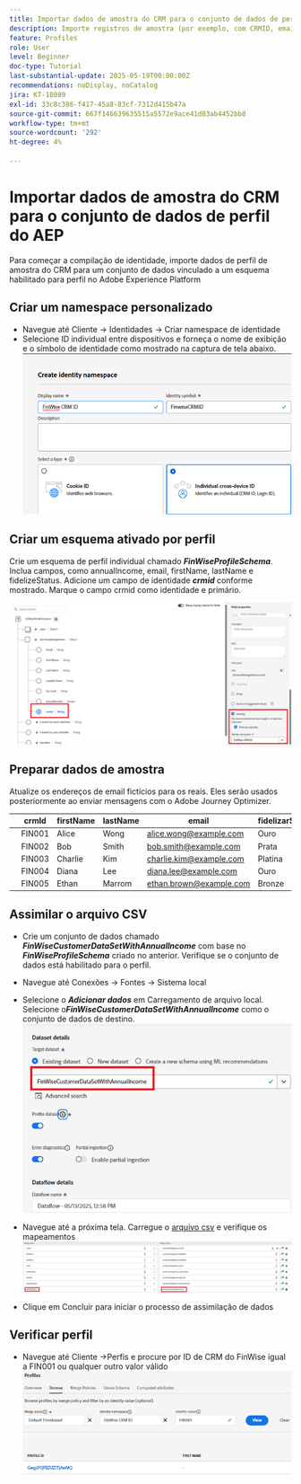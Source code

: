 ```yaml
---
title: Importar dados de amostra do CRM para o conjunto de dados de perfil do AEP
description: Importe registros de amostra (por exemplo, com CRMID, email, renda, código postal) para validar se o AEP pode compilar corretamente esses perfis com visitantes anônimos da Web com base em identificadores compartilhados como ECID.
feature: Profiles
role: User
level: Beginner
doc-type: Tutorial
last-substantial-update: 2025-05-19T00:00:00Z
recommendations: noDisplay, noCatalog
jira: KT-18089
exl-id: 33c8c386-f417-45a8-83cf-7312d415b47a
source-git-commit: 667f146639635515a5572e9ace41d83ab4452bb8
workflow-type: tm+mt
source-wordcount: '292'
ht-degree: 4%

---
```


# Importar dados de amostra do CRM para o conjunto de dados de perfil do AEP

Para começar a compilação de identidade, importe dados de perfil de amostra do CRM para um conjunto de dados vinculado a um esquema habilitado para perfil no Adobe Experience Platform

## Criar um namespace personalizado

* Navegue até Cliente -> Identidades -> Criar namespace de identidade
* Selecione ID individual entre dispositivos e forneça o nome de exibição e o símbolo de identidade como mostrado na captura de tela abaixo.
  ![namespace-personalizado](assets/custom-namespace.png)

## Criar um esquema ativado por perfil

Crie um esquema de perfil individual chamado **_FinWiseProfileSchema_**. Inclua campos, como annualIncome, email, firstName, lastName e fidelizeStatus.
Adicione um campo de identidade **_crmid_** conforme mostrado. Marque o campo crmid como identidade e primário.


![perfil-esquema](assets/finwise-profile-schema.png)

## Preparar dados de amostra

Atualize os endereços de email fictícios para os reais. Eles serão usados posteriormente ao enviar mensagens com o Adobe Journey Optimizer.

|   | crmId | firstName | lastName | email | fidelizarStatus | zipCode | annualIncome |
|---|--------|-----------|----------|-------------------------|---------------|---------|--------------|
|   | FIN001 | Alice | Wong | alice.wong@example.com | Ouro | 92128 | 120000 |
|   | FIN002 | Bob | Smith | bob.smith@example.com | Prata | 92126 | 85000 |
|   | FIN003 | Charlie | Kim | charlie.kim@example.com | Platina | 60614 | 175000 |
|   | FIN004 | Diana | Lee | diana.lee@example.com | Ouro | 30303 | 98000 |
|   | FIN005 | Ethan | Marrom | ethan.brown@example.com | Bronze | 75201 | 60000 |

## Assimilar o arquivo CSV

* Crie um conjunto de dados chamado **_FinWiseCustomerDataSetWithAnnualIncome_** com base no **_FinWiseProfileSchema_** criado no anterior. Verifique se o conjunto de dados está habilitado para o perfil.

* Navegue até Conexões -> Fontes -> Sistema local
* Selecione o **_Adicionar dados_** em Carregamento de arquivo local. Selecione o _&#x200B;**FinWiseCustomerDataSetWithAnnualIncome**&#x200B;_ como o conjunto de dados de destino.
  ![ingest-csv](assets/ingest-csv-into-dataset.png)
* Navegue até a próxima tela. Carregue o [arquivo csv](assets/finwise_profiles.csv) e verifique os mapeamentos
  ![mapeamentos](assets/mappings.png)

* Clique em Concluir para iniciar o processo de assimilação de dados

## Verificar perfil

* Navegue até Cliente ->Perfis e procure por ID de CRM do FinWise igual a FIN001 ou qualquer outro valor válido
  ![verificar-perfil](assets/verify-profiles.png)
